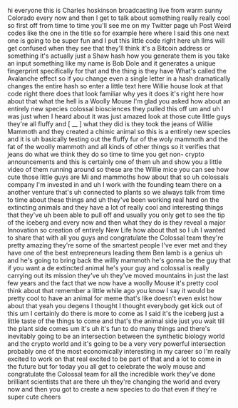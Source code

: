 hi everyone this is Charles hoskinson
broadcasting live from warm sunny
Colorado every now and then I get to
talk about something really really cool
so first off from time to time you'll
see me on my Twitter page uh Post Weird
codes like the one in the title so for
example here where I said this one next
one is going to be super fun and I put
this little code right here uh llms will
get confused when they see that they'll
think it's a Bitcoin address or
something it's actually just a Shaw hash
how you generate them is you take an
input something like my name is Bob Dole
and it generates a unique fingerprint
specifically for that and the thing is
they have What's called the Avalanche
effect so if you change even a single
letter in a
hash dramatically changes the entire
hash so enter a little text here
Willie house
look at that code right there does that
look familiar why yes it does it's right
here how about that what the hell is a
Woolly Mouse I'm glad you asked how
about an entirely new
species colossal
biosciences they pulled this
off um and uh I was just when I heard
about it was just amazed look at those
cute little guys they're all fluffy and
[ __ ] what they did is they took the
jeans of Willie Mammoth and they created
a chimic animal so this is a entirely
new species and it is uh basically
testing out the fluffy fur of the woly
mammoth and the fat of the woolly
mammoth and all kinds of other things so
it verifies that jeans do what we think
they do so time to time you get non-
crypto announcements and this is
certainly one of them uh and show you a
little video of them running around so
these are the Willie mice you can see
how cute those little guys are Mi and
mammoths how about
that so uh colossals company I'm
invested in and uh I work with the
founding team there on a another venture
that's uh connected to plants so we
always talk from time to time about
these things and uh they've been working
real hard on the extincting animals and
they have a lot of really cool and
interesting things that they've uh been
able to pull off and usually you only
get to see the tip of the iceberg and
every now and then what they do is they
reveal
a major Innovation so creation of
entirely New Life how about that so I uh
I wanted to share that with all you guys
and congratulate the Colossal team
they're pretty amazing they're some of
the smartest people I've ever met and
they have one of the best entrepreneurs
leading them Ben lamb is a genius uh and
he's going to bring back the willly
mammoth he's gonna be the guy that if
you want a de extincted animal he's your
guy and colossal is really carrying out
its mission they've uh they've moved
mountains in just the last few years and
the fact that we now have a woolly Mouse
it's pretty cool think about that
remember a little while ago you know I
say it would be pretty cool to have an
animal for meme that's like doesn't even
exist how about that yeah you
degens I thought I thought everybody get
kick out of this um I certainly do there
is more to come as I said it's the
iceberg just a little taste of the
things to come and that's the animal
side just you wait till the plant side
comes um it's uh it's fun to do many
things and there's inevitably going to
be an intersection between the synthetic
biology world and the crypto world and
it's going to be a very very powerful
intersection probably one of the most
economically interesting in my career so
I'm really excited to work on that real
excited to be part of that and a lot to
come in the future but for today you all
get to celebrate the woly mouse and
congratulate the Colossal team for all
the incredible work they've done
brilliant scientists that are there uh
they're changing the world and every now
and then you got to create a new species
to do that even if they're super cute
cheers